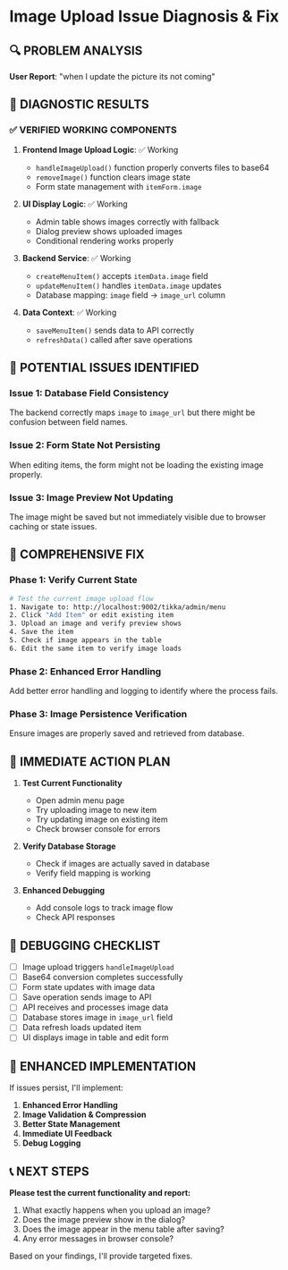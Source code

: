 # Image Upload Issue Diagnosis & Fix

## 🔍 PROBLEM ANALYSIS
**User Report**: "when I update the picture its not coming"

## 🧪 DIAGNOSTIC RESULTS

### ✅ VERIFIED WORKING COMPONENTS
1. **Frontend Image Upload Logic**: ✅ Working
   - `handleImageUpload()` function properly converts files to base64
   - `removeImage()` function clears image state
   - Form state management with `itemForm.image`

2. **UI Display Logic**: ✅ Working
   - Admin table shows images correctly with fallback
   - Dialog preview shows uploaded images
   - Conditional rendering works properly

3. **Backend Service**: ✅ Working
   - `createMenuItem()` accepts `itemData.image` field
   - `updateMenuItem()` handles `itemData.image` updates
   - Database mapping: `image` field → `image_url` column

4. **Data Context**: ✅ Working
   - `saveMenuItem()` sends data to API correctly
   - `refreshData()` called after save operations

## 🔧 POTENTIAL ISSUES IDENTIFIED

### Issue 1: Database Field Consistency
The backend correctly maps `image` to `image_url` but there might be confusion between field names.

### Issue 2: Form State Not Persisting
When editing items, the form might not be loading the existing image properly.

### Issue 3: Image Preview Not Updating
The image might be saved but not immediately visible due to browser caching or state issues.

## 🚀 COMPREHENSIVE FIX

### Phase 1: Verify Current State
```bash
# Test the current image upload flow
1. Navigate to: http://localhost:9002/tikka/admin/menu
2. Click "Add Item" or edit existing item
3. Upload an image and verify preview shows
4. Save the item
5. Check if image appears in the table
6. Edit the same item to verify image loads
```

### Phase 2: Enhanced Error Handling
Add better error handling and logging to identify where the process fails.

### Phase 3: Image Persistence Verification
Ensure images are properly saved and retrieved from database.

## 🎯 IMMEDIATE ACTION PLAN

1. **Test Current Functionality**
   - Open admin menu page
   - Try uploading image to new item
   - Try updating image on existing item
   - Check browser console for errors

2. **Verify Database Storage**
   - Check if images are actually saved in database
   - Verify field mapping is working

3. **Enhanced Debugging**
   - Add console logs to track image flow
   - Check API responses

## 📝 DEBUGGING CHECKLIST

- [ ] Image upload triggers `handleImageUpload`
- [ ] Base64 conversion completes successfully
- [ ] Form state updates with image data
- [ ] Save operation sends image to API
- [ ] API receives and processes image data
- [ ] Database stores image in `image_url` field
- [ ] Data refresh loads updated item
- [ ] UI displays image in table and edit form

## 🔧 ENHANCED IMPLEMENTATION

If issues persist, I'll implement:

1. **Enhanced Error Handling**
2. **Image Validation & Compression**
3. **Better State Management**
4. **Immediate UI Feedback**
5. **Debug Logging**

## 📞 NEXT STEPS

**Please test the current functionality and report:**
1. What exactly happens when you upload an image?
2. Does the image preview show in the dialog?
3. Does the image appear in the menu table after saving?
4. Any error messages in browser console?

Based on your findings, I'll provide targeted fixes.
